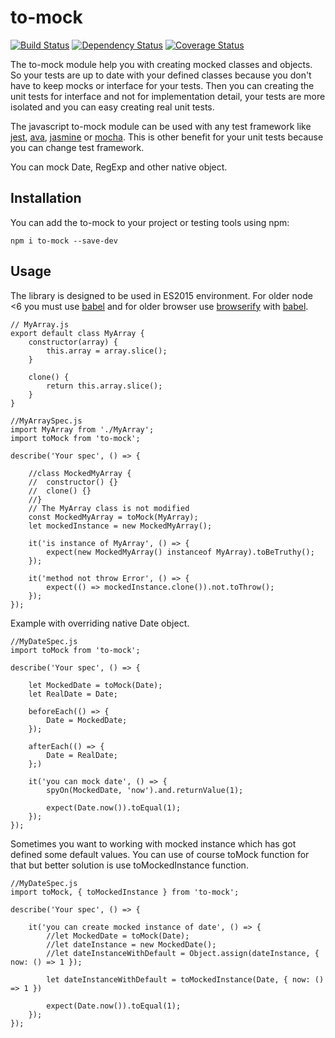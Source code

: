 # to-mock

[![Build Status](https://travis-ci.org/mjancarik/to-mock.svg?branch=master)](https://travis-ci.org/mjancarik/to-mock) [![Dependency Status](https://david-dm.org/mjancarik/to-mock.svg)](https://david-dm.org/mjancarik/to-mock) [![Coverage Status](https://coveralls.io/repos/github/mjancarik/to-mock/badge.svg?branch=master)](https://coveralls.io/github/mjancarik/to-mock?branch=master)

The to-mock module help you with creating mocked classes and objects. So your tests are up to date with your defined classes because you don't have to keep mocks or interface for your tests. Then you can creating the unit tests for interface and not for implementation detail, your tests are more isolated and you can easy creating real unit tests.

The javascript to-mock module can be used with any test framework like [jest](https://facebook.github.io/jest/), [ava](https://github.com/avajs/ava), [jasmine](https://jasmine.github.io/) or [mocha](https://mochajs.org/). This is other benefit for your unit tests because you can change test framework.

You can mock Date, RegExp and other native object.

## Installation

You can add the to-mock to your project or testing tools using npm:

```
npm i to-mock --save-dev
```

## Usage

The library is designed to be used in ES2015 environment. For older node <6 you must use [babel](https://babeljs.io/) and for older browser use [browserify](http://browserify.org/) with  [babel](https://babeljs.io/).

```
// MyArray.js
export default class MyArray {
	constructor(array) {
		this.array = array.slice();
	}

	clone() {
		return this.array.slice();
	}
}

//MyArraySpec.js
import MyArray from './MyArray';
import toMock from 'to-mock';

describe('Your spec', () => {

	//class MockedMyArray {
	//	constructor() {}
	//	clone() {}
	//}
	// The MyArray class is not modified
	const MockedMyArray = toMock(MyArray);
	let mockedInstance = new MockedMyArray();

	it('is instance of MyArray', () => {
		expect(new MockedMyArray() instanceof MyArray).toBeTruthy();
	});

	it('method not throw Error', () => {
		expect(() => mockedInstance.clone()).not.toThrow();
	});
});
```

Example with overriding native Date object.

```
//MyDateSpec.js
import toMock from 'to-mock';

describe('Your spec', () => {

	let MockedDate = toMock(Date);
	let RealDate = Date;

	beforeEach(() => {
		Date = MockedDate;
	});

	afterEach(() => {
		Date = RealDate;
	};)

	it('you can mock date', () => {
		spyOn(MockedDate, 'now').and.returnValue(1);

		expect(Date.now()).toEqual(1);
	});
});

```

Sometimes you want to working with mocked instance which has got defined some default values. You can use of course toMock function for that but better solution is use toMockedInstance function.

```
//MyDateSpec.js
import toMock, { toMockedInstance } from 'to-mock';

describe('Your spec', () => {

	it('you can create mocked instance of date', () => {
		//let MockedDate = toMock(Date);
		//let dateInstance = new MockedDate();
		//let dateInstanceWithDefault = Object.assign(dateInstance, { now: () => 1 });

		let dateInstanceWithDefault = toMockedInstance(Date, { now: () => 1 })

		expect(Date.now()).toEqual(1);
	});
});

```
